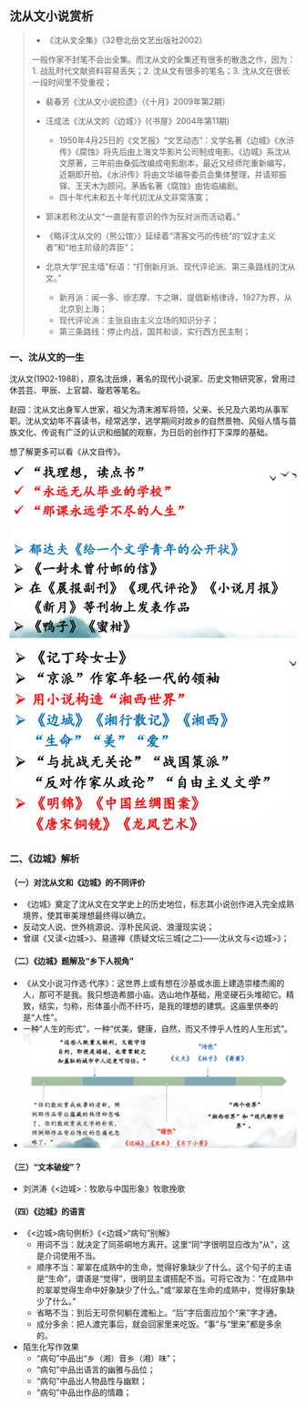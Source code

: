 ## 沈从文小说赏析

> - 《沈从文全集》（32卷北岳文艺出版社2002）
>
> 一般作家不封笔不会出全集。而沈从文的全集还有很多的散逸之作，因为：1. 战乱时代文献资料容易丢失；2. 沈从文有很多的笔名；3. 沈从文在很长一段时间里不受重视；
>
> - 裴春芳《沈从文小说拾遗》（《十月》2009年第2期）
>
> - 汪成法《沈从文的〈边城〉》(《书屋》2004年第11期)
>   - 1950年4月25日的《文艺报》“文艺动态”：文学名著《边城》《水浒传》《腐蚀》将先后由上海文华影片公司制成电影。《边城》系沈从文原著，三年前由桑弧改编成电影剧本，最近又经师陀重新编写，近期即开拍。《水浒传》将由文华编导委员会集体整理，并请郑振铎、王天木为顾问。茅盾名著《腐蚀》由佐临编剧。
>   - 四十年代末和五十年代初沈从文非常落寞；
> - 郭沫若称沈从文“一直是有意识的作为反对派而活动着。”
> - 《略评沈从文的〈熊公馆〉》延续着“清客文丐的传统”的“奴才主义者”和“地主阶级的弄臣”；
> - 北京大学“民主墙”标语：“打倒新月派、现代评论派、第三条路线的沈从文。”
>   - 新月派：闻一多、徐志摩、卞之琳，提倡新格律诗，1927为界，从北京到上海；
>   - 现代评论派：主张自由主义立场的知识分子；
>   - 第三条路线：停止内战，国共和谈，实行西方民主制；

### 一、沈从文的一生

沈从文(1902-1988），原名沈岳焕，著名的现代小说家、历史文物研究家，曾用过休芸芸、甲辰、上官碧、璇若等笔名。

赵园：沈从文出身军人世家，祖父为清末湘军将领，父亲、长兄及六弟均从事军职。沈从文幼年不喜读书，经常逃学，逃学期间对故乡的自然景物、风俗人情与苗族文化、传说有广泛的认识和细膩的观察，为日后的创作打下深厚的基础。

想了解更多可以看《从文自传》。

![image-20230316205013274](../img/3.13/image-20230316205013274.png)

![image-20230316205022848](../img/3.13/image-20230316205022848.png)

### 二、《边城》解析

#### （一）对沈从文和《边城》的不同评价

- 《边城》奠定了沈从文在文学史上的历史地位，标志其小说创作进入完全成熟境界，使其审美理想最终得以确立。
- 反动文人说、世外桃源说、淳朴民风说、浪漫现实说；
- 曾祺《又读<边城>》、易道禅《质疑文坛三城(之二)——沈从文与<边城>》；

#### （二）《边城》题解及“乡下人视角”

- 《从文小说习作选·代序》：这世界上或有想在沙基或水面上建造崇楼杰阁的人，那可不是我。我只想造希腊小庙。选山地作基础，用坚硬石头堆砌它。精致，结实，匀称，形体虽小而不纤巧，是我的理想的建筑。这庙里供奉的是“人性”。
- 一种“人生的形式”，一种“优美，健康，自然，而又不悖乎人性的人生形式”。
- ![image-20230316205547360](../img/3.13/image-20230316205547360.png)

#### （三）“文本破绽”？

- 刘洪涛《<边城>：牧歌与中国形象》牧歌挽歌

#### （四）《边城》的语言

- 《<边城>病句例析》《<边城>“病句”别解》
  - 用词不当：就决定了同茶峒地方离开。这里“同”字很明显应改为“从”，这是介词使用不当。
  - 顺序不当：翠翠在成熟中的生命，觉得好象缺少了什么。这个句子的主语是“生命”，谓语是“觉得”，很明显主谓搭配不当。可将它改为：“在成熟中的翠翠觉得生命中好象缺少了什么。”或“翠翠在生命的成熟中，觉得好象缺少了什么。”
  - 省略不当：到后无可奈何躺在渡船上。“后”字后面应加个“来”字才通。
  - 成分多余：把人渡完事后，就会回家里来吃饭。“事”与“里来”都是多余的。
- 陌生化写作效果
  - “病句”中品出“乡（湘）音乡（湘）味”；
  - “病句”中品出语言的幽雅与品位；
  - “病句”中品出人物品性与幽默；
  - “病句”中品出作品的情趣；
